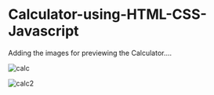 # Calculator-using-HTML-CSS-Javascript
Adding the images for previewing the Calculator....

![calc](https://user-images.githubusercontent.com/89187489/153459682-6f178656-59b6-46fd-9239-88437a929498.png)

![calc2](https://user-images.githubusercontent.com/89187489/153459967-98720e61-b821-48e6-ae8f-9a6373650a87.png)
